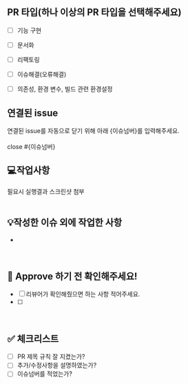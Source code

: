 ## PR 타입(하나 이상의 PR 타입을 선택해주세요)
- [ ] 기능 구현
- [ ] 문서화
- [ ] 리팩토링
- [ ] 이슈해결(오류해결)
- [ ] 의존성, 환경 변수, 빌드 관련 환경설정 


## 연결된 issue

연결된 issue를 자동으로 닫기 위해 아래 {이슈넘버}를 입력해주세요. <br>
<br>
close #{이슈넘버}
<br>


## 💻작업사항
필요시 실행결과 스크린샷 첨부
<br>
<br>


## 💡작성한 이슈 외에 작업한 사항
-
<br>

## 🩷 Approve 하기 전 확인해주세요!

- [ ] 리뷰어가 확인해줬으면 하는 사항 적어주세요.
- [ ]

<br>

## ✅ 체크리스트

- [ ] PR 제목 규칙 잘 지켰는가?
- [ ] 추가/수정사항을 설명하였는가?
- [ ] 이슈넘버를 적었는가?
